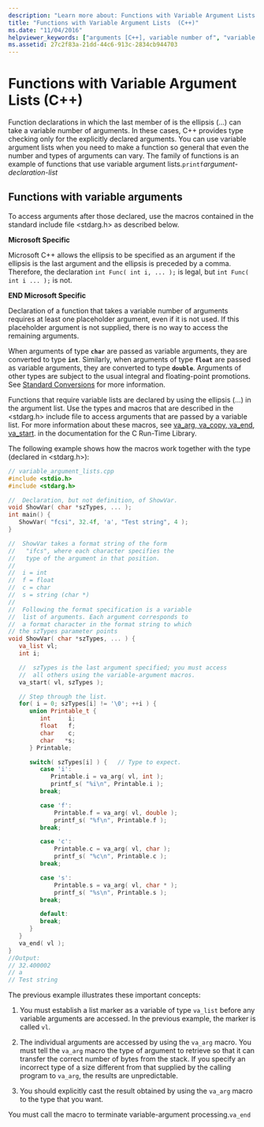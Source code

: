 ```yaml
---
description: "Learn more about: Functions with Variable Argument Lists  (C++)"
title: "Functions with Variable Argument Lists  (C++)"
ms.date: "11/04/2016"
helpviewer_keywords: ["arguments [C++], variable number of", "variable argument lists", "declarators, functions", "argument lists [C++], variable number of", "declaring functions [C++], variables", "function calls, variable number of arguments"]
ms.assetid: 27c2f83a-21dd-44c6-913c-2834cb944703
---
```

# Functions with Variable Argument Lists  (C++)

Function declarations in which the last member of  is the ellipsis (...) can take a variable number of arguments. In these cases, C++ provides type checking only for the explicitly declared arguments. You can use variable argument lists when you need to make a function so general that even the number and types of arguments can vary. The  family of functions is an example of functions that use variable argument lists.`printf`*argument-declaration-list*

## Functions with variable arguments

To access arguments after those declared, use the macros contained in the standard include file \<stdarg.h> as described below.

**Microsoft Specific**

Microsoft C++ allows the ellipsis to be specified as an argument if the ellipsis is the last argument and the ellipsis is preceded by a comma. Therefore, the declaration `int Func( int i, ... );` is legal, but `int Func( int i ... );` is not.

**END Microsoft Specific**

Declaration of a function that takes a variable number of arguments requires at least one placeholder argument, even if it is not used. If this placeholder argument is not supplied, there is no way to access the remaining arguments.

When arguments of type **`char`** are passed as variable arguments, they are converted to type **`int`**. Similarly, when arguments of type **`float`** are passed as variable arguments, they are converted to type **`double`**. Arguments of other types are subject to the usual integral and floating-point promotions. See [Standard Conversions](standard-conversions.md) for more information.

Functions that require variable lists are declared by using the ellipsis (...) in the argument list. Use the types and macros that are described in the \<stdarg.h> include file to access arguments that are passed by a variable list. For more information about these macros, see [va_arg, va_copy, va_end, va_start](../c-runtime-library/reference/va-arg-va-copy-va-end-va-start.md). in the documentation for the C Run-Time Library.

The following example shows how the macros work together with the type (declared in \<stdarg.h>):

```cpp
// variable_argument_lists.cpp
#include <stdio.h>
#include <stdarg.h>

//  Declaration, but not definition, of ShowVar.
void ShowVar( char *szTypes, ... );
int main() {
   ShowVar( "fcsi", 32.4f, 'a', "Test string", 4 );
}

//  ShowVar takes a format string of the form
//   "ifcs", where each character specifies the
//   type of the argument in that position.
//
//  i = int
//  f = float
//  c = char
//  s = string (char *)
//
//  Following the format specification is a variable
//  list of arguments. Each argument corresponds to
//  a format character in the format string to which
// the szTypes parameter points
void ShowVar( char *szTypes, ... ) {
   va_list vl;
   int i;

   //  szTypes is the last argument specified; you must access
   //  all others using the variable-argument macros.
   va_start( vl, szTypes );

   // Step through the list.
   for( i = 0; szTypes[i] != '\0'; ++i ) {
      union Printable_t {
         int     i;
         float   f;
         char    c;
         char   *s;
      } Printable;

      switch( szTypes[i] ) {   // Type to expect.
         case 'i':
            Printable.i = va_arg( vl, int );
            printf_s( "%i\n", Printable.i );
         break;

         case 'f':
             Printable.f = va_arg( vl, double );
             printf_s( "%f\n", Printable.f );
         break;

         case 'c':
             Printable.c = va_arg( vl, char );
             printf_s( "%c\n", Printable.c );
         break;

         case 's':
             Printable.s = va_arg( vl, char * );
             printf_s( "%s\n", Printable.s );
         break;

         default:
         break;
      }
   }
   va_end( vl );
}
//Output:
// 32.400002
// a
// Test string
```

The previous example illustrates these important concepts:

1. You must establish a list marker as a variable of type `va_list` before any variable arguments are accessed. In the previous example, the marker is called `vl`.

1. The individual arguments are accessed by using the `va_arg` macro. You must tell the `va_arg` macro the type of argument to retrieve so that it can transfer the correct number of bytes from the stack. If you specify an incorrect type of a size different from that supplied by the calling program to `va_arg`, the results are unpredictable.

1. You should explicitly cast the result obtained by using the `va_arg` macro to the type that you want.

You must call the  macro to terminate variable-argument processing.`va_end`
